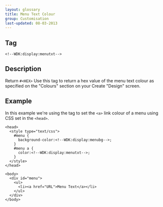 ```yaml
---
layout: glossary
title: Menu Text Colour
group: Customisation
last-updated: 08-03-2013
---
```


## Tag

`<!--WDK:display:menutxt-->`

## Description

Return `#<HEX>`
Use this tag to return a hex value of the menu text colour as specified on the "Colours" section on your Create "Design" screen.

## Example

In this example we're using the tag to set the `<a>` link colour of a menu using CSS set in the `<head>`.

~~~
<head>
  <style type="text/css">
    #menu {
      background-color:<!--WDK:display:menubg-->;
    }
    #menu a {
      color:<!--WDK:display:menutxt-->;
    }
  </style>
</head>

<body>
  <div id="menu">
    <ul>
      <li><a href="URL">Menu Text</a></li>
    </ul>
  </div>
</body>
~~~